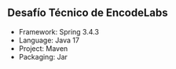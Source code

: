 ## Desafío Técnico de EncodeLabs 
* Framework: Spring 3.4.3
* Language: Java 17
* Project: Maven
* Packaging: Jar
